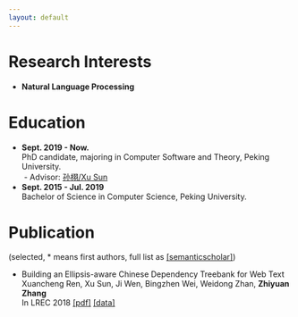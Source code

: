 ```yaml
---
layout: default
---
```


# Research Interests

* **Natural Language Processing**

# Education

- **Sept. 2019 - Now.**  
  PhD candidate, majoring in Computer Software and Theory, Peking University.  
  - Advisor: [孙栩/Xu Sun](https://xusun.org)
- **Sept. 2015 - Jul. 2019**  
  Bachelor of Science in Computer Science, Peking University.

# Publication

(selected, \* means first authors, full list as [[semanticscholar]](https://www.semanticscholar.org/author/Zhiyuan-Zhang/50317060))

* Building an Ellipsis-aware Chinese Dependency Treebank for Web Text  
  Xuancheng Ren, Xu Sun, Ji Wen, Bingzhen Wei, Weidong Zhan, **Zhiyuan Zhang**  
  In LREC 2018  [[pdf]](http://www.lrec-conf.org/proceedings/lrec2018/pdf/297.pdf) [[data]](https://github.com/lancopku/Chinese-Dependency-Treebank-with-Ellipsis)
